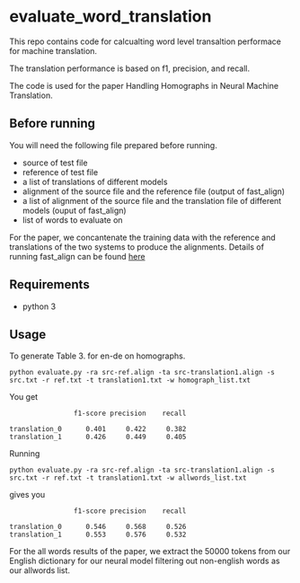 # evaluate_word_translation

This repo contains code for calcualting word level transaltion performace for machine translation.

The translation performance is based on f1, precision, and recall.

The code is used for the paper Handling Homographs in Neural Machine Translation.

## Before running 

You will need the following file prepared before running.

* source of test file
* reference of test file
* a list of translations of different models
* alignment of the source file and the reference file (output of fast\_align)
* a list of alignment of the source file and the translation file of different models (ouput of fast\_align)
* list of words to evaluate on 

For the paper, we concantenate the training data with the reference and translations of the two systems to produce the alignments. 
Details of running fast\_align can be found [here](https://github.com/clab/fast_align)

## Requirements
* python 3

## Usage 

To generate Table 3. for en-de on homographs. 
```
python evaluate.py -ra src-ref.align -ta src-translation1.align -s src.txt -r ref.txt -t translation1.txt -w homograph_list.txt
```

You get
```
                f1-score precision    recall

translation_0      0.401     0.422     0.382
translation_1      0.426     0.449     0.405
```
Running
```
python evaluate.py -ra src-ref.align -ta src-translation1.align -s src.txt -r ref.txt -t translation1.txt -w allwords_list.txt
```
gives you 
```
                f1-score precision    recall

translation_0      0.546     0.568     0.526
translation_1      0.553     0.576     0.532
```
For the all words results of the paper, we extract the 50000 tokens from our English dictionary for our neural model filtering out non-english words as our allwords list.

